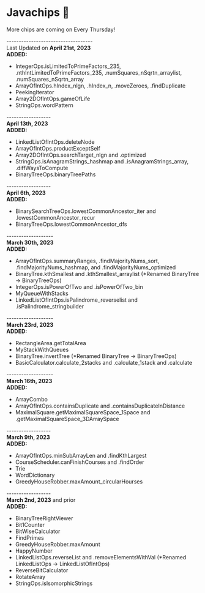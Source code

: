 # Javachips 🍪
More chips are coming on Every Thursday!</br>

-----------------------------------</br>
Last Updated on <b>April 21st, 2023</b></br>
<b>ADDED: </b>
- IntegerOps.isLimitedToPrimeFactors_235, .nthIntLimitedToPrimeFactors_235, .numSquares_nSqrtn_arraylist, .numSquares_nSqrtn_array
- ArrayOfIntOps.hIndex_nlgn, .hIndex_n, .moveZeroes, .findDuplicate
- PeekingIterator
- Array2DOfIntOps.gameOfLife
- StringOps.wordPattern

------------------</br>
<b>April 13th, 2023</b></br>
<b>ADDED: </b>
- LinkedListOfIntOps.deleteNode
- ArrayOfIntOps.productExceptSelf
- Array2DOfIntOps.searchTarget_nlgn and .optimized
- StringOps.isAnagramStrings_hashmap and .isAnagramStrings_array, .diffWaysToCompute
- BinaryTreeOps.binaryTreePaths

------------------</br>
<b>April 6th, 2023</b></br>
<b>ADDED: </b>
- BinarySearchTreeOps.lowestCommonAncestor_iter and .lowestCommonAncestor_recur
- BinaryTreeOps.lowestCommonAncestor_dfs

-------------------</br>
<b>March 30th, 2023</b></br>
<b>ADDED: </b>
- ArrayOfIntOps.summaryRanges, .findMajorityNums_sort, .findMajorityNums_hashmap, and .findMajorityNums_optimized
- BinaryTree.kthSmallest and .kthSmallest_arraylist (*Renamed BinaryTree -> BinaryTreeOps)
- IntegerOps.isPowerOfTwo and .isPowerOfTwo_bin
- MyQueueWithStacks
- LinkedListOfIntOps.isPalindrome_reverselist and .isPalindrome_stringbuilder

-------------------</br>
<b>March 23rd, 2023</b></br>
<b>ADDED: </b>
- RectangleArea.getTotalArea
- MyStackWithQueues
- BinaryTree.invertTree (*Renamed BinaryTree -> BinaryTreeOps)
- BasicCalculator.calculate_2stacks and .calculate_1stack and .calculate

-------------------</br>
<b>March 16th, 2023</b></br>
<b>ADDED: </b>
- ArrayCombo
- ArrayOfIntOps.containsDuplicate and .containsDuplicateInDistance
- MaximalSquare.getMaximalSquareSpace_1Space and .getMaximalSquareSpace_3DArraySpace

------------------</br>
<b>March 9th, 2023</b></br>
<b>ADDED: </b>
- ArrayOfIntOps.minSubArrayLen and .findKthLargest
- CourseScheduler.canFinishCourses and .findOrder
- Trie
- WordDictionary
- GreedyHouseRobber.maxAmount_circularHourses

------------------</br>
<b>March 2nd, 2023</b> and prior</br>
<b>ADDED: </b>
- BinaryTreeRightViewer
- Bit1Counter
- BitWiseCalculator
- FindPrimes
- GreedyHouseRobber.maxAmount
- HappyNumber
- LinkedListOps.reverseList and .removeElementsWithVal (*Renamed LinkedListOps -> LinkedListOfIntOps)
- ReverseBitCalculator
- RotateArray
- StringOps.isIsomorphicStrings
